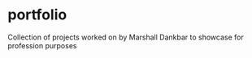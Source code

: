 # portfolio
Collection of projects worked on by Marshall Dankbar to showcase for profession purposes
